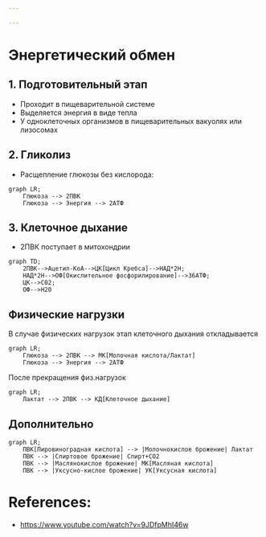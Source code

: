 ```yaml
---

---
```

# Энергетический обмен
## 1. Подготовительный этап
- Проходит в пищеварительной системе
- Выделяется энергия в виде тепла
- У одноклеточных организмов в пищеварительных вакуолях или лизосомах
## 2. Гликолиз
- Расщепление глюкозы без кислорода:

```mermaid
graph LR;
	Глюкоза --> 2ПВК
	Глюкоза --> Энергия --> 2АТФ
```
## 3. Клеточное дыхание
- 2ПВК поступает в митохондрии

```mermaid
graph TD;
    2ПВК-->Ацетил-КоА-->ЦК[Цикл Кребса]-->НАД*2H;
    НАД*2H-->ОФ[Окислительное фосфорилирование]-->36АТФ;
	ЦК-->C02;
    ОФ-->H20
```

## Физические нагрузки
В случае физических нагрузок этап клеточного дыхания откладывается
```mermaid
graph LR;
	Глюкоза --> 2ПВК --> МК[Молочная кислота/Лактат]
	Глюкоза --> Энергия --> 2АТФ
```
После прекращения физ.нагрузок
```mermaid
graph LR;
	Лактат --> 2ПВК --> КД[Клеточное дыхание]
```
## Дополнительно
```mermaid
graph LR;
	ПВК[Пировиноградная кислота] --> |Молочнокислое брожение| Лактат
	ПВК --> |Спиртовое брожение| Спирт+СO2
	ПВК --> |Маслянокислое брожение| МК[Масляная кислота]
	ПВК --> |Уксусно-кислое брожение| УК[Уксусная кислота]
```
# References:
- https://www.youtube.com/watch?v=9JDfpMhI46w